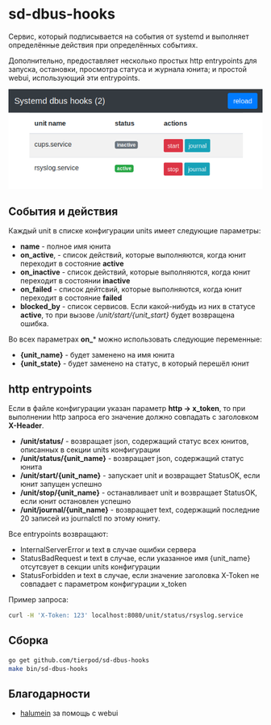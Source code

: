 sd-dbus-hooks
=============

Сервис, который подписывается на события от systemd и выполняет определённые действия при
определённых событиях.

Дополнительно, предоставляет несколько простых http entrypoints для
запуска, остановки, просмотра статуса и журнала юнита; и простой webui, использующий
эти entrypoints.

![webui](webui.png)

Cобытия и действия
------------------

Каждый unit в списке конфигурации units имеет следующие параметры:

* **name** - полное имя юнита
* **on_active**,  - список действий, которые выполняются, когда юнит переходит в состояние **active**
* **on_inactive** - список действий, которые выполняются, когда юнит переходит в состоянии **inactive**
* **on_failed** - список дейтсвий, которые выполняются, когда юнит переходит в состояние **failed**
* **blocked_by** - список сервисов. Если какой-нибудь из них в статусе **active**, то при вызове
  _/unit/start/{unit_start}_ будет возвращена ошибка.

Во всех параметрах **on_*** можно использовать следующие переменные:

* **{unit_name}** - будет заменено на имя юнита
* **{unit_state}** - будет заменено на статус, в который перешёл юнит

http entrypoints
----------------

Если в файле конфигурации указан параметр **http -> x_token**, то при выполнении http запроса его значение должно совпадать с заголовком **X-Header**.

* **/unit/status/** - возвращает json, содержащий статус всех юнитов, описанных в секции units
  конфигурации
* **/unit/status/{unit_name}** - возвращает json, содержащий статус юнита
* **/unit/start/{unit_name}** - запускает unit и возвращает StatusOK, если юнит запущен успешно
* **/unit/stop/{unit_name}** - останавливает unit и возвращает StatusOK, если юнит остановлен успешно
* **/unit/journal/{unit_name}** - возвращает text, содержащий последние 20 записей из journalctl по
  этому юниту.

Все entrypoints возвращают:

* InternalServerError и text в случае ошибки сервера
* StatusBadRequest и text в случае, если указанное имя {unit_name} отсутсвует в секции units
  конфигурации
* StatusForbidden и text в случае, если значение заголовка X-Token не совпадает с параметром
  конфигурации x_token

Пример запроса:

```bash
curl -H 'X-Token: 123' localhost:8080/unit/status/rsyslog.service
```

Сборка
------

```bash
go get github.com/tierpod/sd-dbus-hooks
make bin/sd-dbus-hooks
```

Благодарности
-------------

* [halumein](https://github.com/halumein) за помощь с webui

